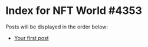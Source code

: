# Index for NFT World #4353
Posts will be displayed in the order below:

- [Your first post](./001-first.md)

